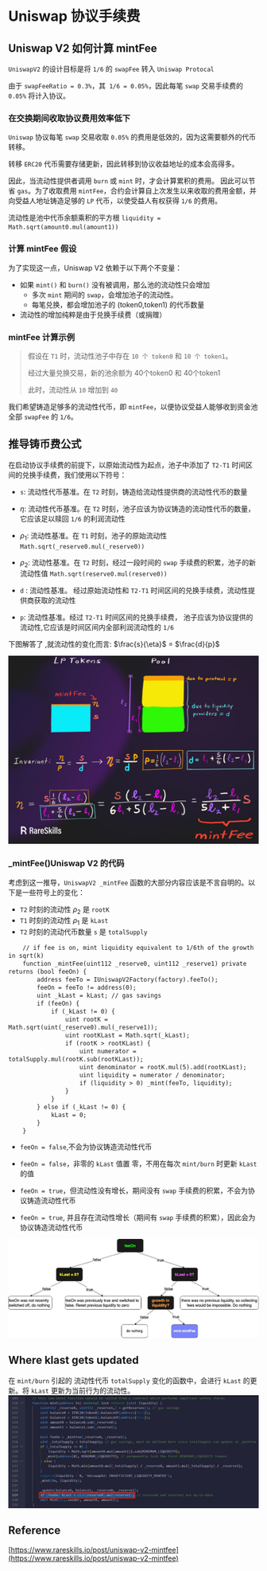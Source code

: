 # Uniswap 协议手续费
## Uniswap V2 如何计算 mintFee
`UniswapV2` 的设计目标是将 `1/6` 的 `swapFee` 转入 `Uniswap Protocal`

由于 `swapFeeRatio = 0.3%`，其` 1/6 = 0.05%`，因此每笔 `swap` 交易手续费的 `0.05%` 将计入协议。

### 在交换期间收取协议费用效率低下

`Uniswap` 协议每笔 `swap` 交易收取 `0.05%` 的费用是低效的，因为这需要额外的代币转移。

转移 `ERC20` 代币需要存储更新，因此转移到协议收益地址的成本会高得多。

因此，当流动性提供者调用 `burn` 或 `mint` 时，才会计算累积的费用。 因此可以节省 `gas`。为了收取费用 `mintFee`，合约会计算自上次发生以来收取的费用金额，并向受益人地址铸造足够的 `LP` 代币，以使受益人有权获得 `1/6` 的费用。

流动性是池中代币余额乘积的平方根 `liquidity = Math.sqrt(amount0.mul(amount1))`

### 计算 mintFee 假设
为了实现这一点，Uniswap V2 依赖于以下两个不变量：

- 如果 `mint()` 和 `burn()` 没有被调用，那么池的流动性只会增加
  - 多次 `mint` 期间的 `swap`，会增加池子的流动性。
  - 每笔兑换，都会增加池子的 (token0,token1) 的代币数量
- 流动性的增加纯粹是由于兑换手续费（或捐赠）

### mintFee 计算示例
> 假设在 `T1` 时，流动性池子中存在 `10 个 token0` 和 `10 个 token1`。
>
> 经过大量兑换交易，新的池余额为 40个token0 和 40个token1 
> 
> 此时，流动性从 `10` 增加到 `40`

我们希望铸造足够多的流动性代币，即 `mintFee`，以便协议受益人能够收到资金池全部 `swapFee` 的 `1/6`。

## 推导铸币费公式
在启动协议手续费的前提下，以原始流动性为起点，池子中添加了 `T2-T1` 时间区间的兑换手续费，我们使用以下符号：

- `s`: 流动性代币基准。在 `T2` 时刻，铸造给流动性提供商的流动性代币的数量

- $\eta$: 流动性代币基准。在 `T2` 时刻，池子应该为协议铸造的流动性代币的数量，它应该足以赎回 `1/6` 的利润流动性

- $\rho_{1}$: 流动性基准。在 `T1` 时刻，池子的原始流动性 `Math.sqrt(_reserve0.mul(_reserve0))`

- $\rho_{2}$: 流动性基准。在 `T2` 时刻，经过一段时间的 `swap` 手续费的积累，池子的新流动性值 `Math.sqrt(reserve0.mul(reserve0))`

- `d` : 流动性基准。 经过原始流动性和 `T2-T1` 时间区间的兑换手续费，流动性提供商获取的流动性

- `p`: 流动性基准。经过 `T2-T1` 时间区间的兑换手续费， 池子应该为协议提供的流动性,它应该是时间区间内全部利润流动性的 `1/6`

下图解答了 ,就流动性的变化而言:
$\frac{s}{\eta}$ = $\frac{d}{p}$

![](./images/protocal_swap_fee.jpg)


### _mintFee()Uniswap V2 的代码
考虑到这一推导，`UniswapV2 _mintFee` 函数的大部分内容应该是不言自明的。以下是一些符号上的变化：

- `T2` 时刻的流动性 $\rho_{2}$ 是 `rootK`
- `T1` 时刻的流动性 $\rho_{1}$ 是 `kLast`
- `T2` 时刻的流动代币数量 `s` 是 `totalSupply`

```solidity
    // if fee is on, mint liquidity equivalent to 1/6th of the growth in sqrt(k)
    function _mintFee(uint112 _reserve0, uint112 _reserve1) private returns (bool feeOn) {
        address feeTo = IUniswapV2Factory(factory).feeTo();
        feeOn = feeTo != address(0);
        uint _kLast = kLast; // gas savings
        if (feeOn) {
            if (_kLast != 0) {
                uint rootK = Math.sqrt(uint(_reserve0).mul(_reserve1));
                uint rootKLast = Math.sqrt(_kLast);
                if (rootK > rootKLast) {
                    uint numerator = totalSupply.mul(rootK.sub(rootKLast));
                    uint denominator = rootK.mul(5).add(rootKLast);
                    uint liquidity = numerator / denominator;
                    if (liquidity > 0) _mint(feeTo, liquidity);
                }
            }
        } else if (_kLast != 0) {
            kLast = 0;
        }
    }
```
- `feeOn = false`,不会为协议铸造流动性代币

- `feeOn = false`，非零的 `kLast` 值置 零，不用在每次 `mint/burn` 时更新 `kLast` 的值

- `feeOn = true`，但流动性没有增长，期间没有 `swap` 手续费的积累，不会为协议铸造流动性代币

- `feeOn = true`, 并且存在流动性增长（期间有 `swap` 手续费的积累），因此会为协议铸造流动性代币

![](./images/protocal_mint_fee_check.jpg)

## Where klast gets updated
在 `mint/burn` 引起的 流动性代币 `totalSupply` 变化的函数中，会进行 `kLast` 的更新。将 `kLast` 更新为当前行为的流动性。
![](./images/uni2_update_klast.png)

## Reference
[https://www.rareskills.io/post/uniswap-v2-mintfee](https://www.rareskills.io/post/uniswap-v2-mintfee)